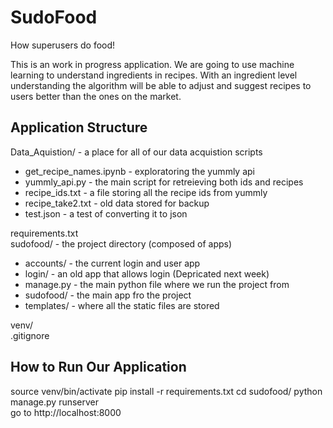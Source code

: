 # SudoFood 

How superusers do food!

This is an work in progress application. We are going to use machine learning to understand ingredients in recipes. With an ingredient level understanding the algorithm will be able to adjust and suggest recipes to users better than the ones on the market.

## Application Structure

Data_Aquistion/ - a place for all of our data acquistion scripts
* get_recipe_names.ipynb - exploratoring the yummly api  
* yummly_api.py - the main script for retreieving both ids and recipes  
* recipe_ids.txt - a file storing all the recipe ids from yummly  
* recipe_take2.txt - old data stored for backup  
* test.json - a test of converting it to json  

requirements.txt  
sudofood/ - the project directory (composed of apps)
* accounts/ - the current login and user app 
* login/ - an old app that allows login (Depricated next week)  
* manage.py - the main python file where we run the project from  
* sudofood/ - the main app fro the project  
* templates/ - where all the static files are stored  

venv/  
.gitignore   

## How to Run Our Application

source venv/bin/activate
pip install -r requirements.txt
cd sudofood/
python manage.py runserver  
go to http://localhost:8000

